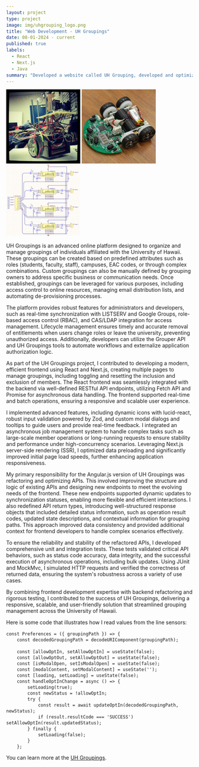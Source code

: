 ```yaml
---
layout: project
type: project
image: img/uhgrouping_logo.png
title: "Web Development - UH Groupings"
date: 08-01-2024 - current
published: true
labels:
  - React
  - Next.js
  - Java
summary: "Developed a website called UH Grouping, developed and optimized web applications by using React, Next.js as front-end, Java as back-end, focusing on RESTful API integration, client-server communication, state management, and responsive interfaces."
---
```


<div class="text-center p-4">
  <img width="200px" src="../img/micromouse/micromouse-robot.png" class="img-thumbnail" >
  <img width="200px" src="../img/micromouse/micromouse-robot-2.jpg" class="img-thumbnail" >
  <img width="200px" src="../img/micromouse/micromouse-circuit.png" class="img-thumbnail" >
</div>

UH Groupings is an advanced online platform designed to organize and manage groupings of individuals affiliated with the University of Hawaii. These groupings can be created based on predefined attributes such as roles (students, faculty, staff), campuses, EAC codes, or through complex combinations. Custom groupings can also be manually defined by grouping owners to address specific business or communication needs. Once established, groupings can be leveraged for various purposes, including access control to online resources, managing email distribution lists, and automating de-provisioning processes.

The platform provides robust features for administrators and developers, such as real-time synchronization with LISTSERV and Google Groups, role-based access control (RBAC), and CAS/LDAP integration for access management. Lifecycle management ensures timely and accurate removal of entitlements when users change roles or leave the university, preventing unauthorized access. Additionally, developers can utilize the Grouper API and UH Groupings tools to automate workflows and externalize application authorization logic.

As part of the UH Groupings project, I contributed to developing a modern, efficient frontend using React and Next.js, creating multiple pages to manage groupings, including toggling and resetting the inclusion and exclusion of members. The React frontend was seamlessly integrated with the backend via well-defined RESTful API endpoints, utilizing Fetch API and Promise for asynchronous data handling. The frontend supported real-time and batch operations, ensuring a responsive and scalable user experience.

I implemented advanced features, including dynamic icons with lucid-react, robust input validation powered by Zod, and custom modal dialogs and tooltips to guide users and provide real-time feedback. I integrated an asynchronous job management system to handle complex tasks such as large-scale member operations or long-running requests to ensure stability and performance under high-concurrency scenarios. Leveraging Next.js server-side rendering (SSR), I optimized data preloading and significantly improved initial page load speeds, further enhancing application responsiveness.

My primary responsibility for the Angular.js version of UH Groupings was refactoring and optimizing APIs. This involved improving the structure and logic of existing APIs and designing new endpoints to meet the evolving needs of the frontend. These new endpoints supported dynamic updates to synchronization statuses, enabling more flexible and efficient interactions. I also redefined API return types, introducing well-structured response objects that included detailed status information, such as operation result codes, updated state descriptions, and contextual information for grouping paths. This approach improved data consistency and provided additional context for frontend developers to handle complex scenarios effectively.

To ensure the reliability and stability of the refactored APIs, I developed comprehensive unit and integration tests. These tests validated critical API behaviors, such as status code accuracy, data integrity, and the successful execution of asynchronous operations, including bulk updates. Using JUnit and MockMvc, I simulated HTTP requests and verified the correctness of returned data, ensuring the system's robustness across a variety of use cases.

By combining frontend development expertise with backend refactoring and rigorous testing, I contributed to the success of UH Groupings, delivering a responsive, scalable, and user-friendly solution that streamlined grouping management across the University of Hawaii.

Here is some code that illustrates how I read values from the line sensors:

```react
const Preferences = ({ groupingPath }) => {
    const decodedGroupingPath = decodeURIComponent(groupingPath);

    const [allowOptIn, setAllowOptIn] = useState(false);
    const [allowOptOut, setAllowOptOut] = useState(false);
    const [isModalOpen, setIsModalOpen] = useState(false);
    const [modalContent, setModalContent] = useState('');
    const [loading, setLoading] = useState(false);
    const handleOptInChange = async () => {
        setLoading(true);
        const newStatus = !allowOptIn;
        try {
            const result = await updateOptIn(decodedGroupingPath, newStatus);
            if (result.resultCode === 'SUCCESS') setAllowOptIn(result.updatedStatus);
        } finally {
            setLoading(false);
        }
    };
```

You can learn more at the [UH Groupings](https://www.hawaii.edu/its/uhgroupings/).
